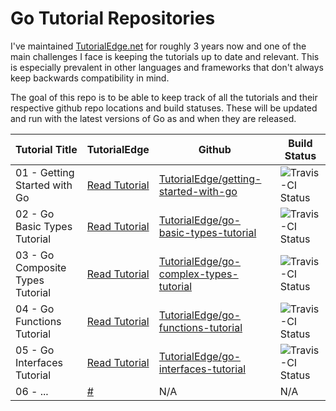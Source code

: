 Go Tutorial Repositories
==========================

I've maintained [TutorialEdge.net](https://tutorialedge.net) for roughly 3 years now and one of the main challenges I face is keeping the tutorials up to date and relevant. This is especially prevalent in other languages and frameworks that don't always keep backwards compatibility in mind.

The goal of this repo is to be able to keep track of all the tutorials and their respective github repo locations and build statuses. These will be updated and run with the latest versions of Go as and when they are released. 

| Tutorial Title  | TutorialEdge | Github | Build Status |
| ------------- | ------------- | ------------------ | ------------------ |
| 01 - Getting Started with Go  | [Read Tutorial](https://tutorialedge.net/golang/getting-started-with-go//)  | [TutorialEdge/getting-started-with-go](https://github.com/TutorialEdge/getting-started-with-go) | ![Travis-CI Status](https://travis-ci.org/TutorialEdge/getting-started-with-go.svg?branch=master) | 
| 02 - Go Basic Types Tutorial  | [Read Tutorial](https://tutorialedge.net/golang/go-basic-types-tutorial/)  | [TutorialEdge/go-basic-types-tutorial](https://github.com/TutorialEdge/go-basic-types-tutorial) | ![Travis-CI Status](https://travis-ci.org/TutorialEdge/go-basic-types-tutorial.svg?branch=master) | 
| 03 - Go Composite Types Tutorial  | [Read Tutorial](https://tutorialedge.net/golang/go-complex-types-tutorial/)  | [TutorialEdge/go-complex-types-tutorial](https://github.com/TutorialEdge/go-complex-types-tutorial) | ![Travis-CI Status](https://travis-ci.org/TutorialEdge/go-complex-types-tutorial.svg?branch=master) | 
| 04 - Go Functions Tutorial  | [Read Tutorial](https://tutorialedge.net/golang/go-functions-tutorial/)  | [TutorialEdge/go-functions-tutorial](https://github.com/TutorialEdge/go-functions-tutorial) | ![Travis-CI Status](https://travis-ci.org/TutorialEdge/go-functions-tutorial.svg?branch=master) | 
| 05 - Go Interfaces Tutorial  | [Read Tutorial](https://tutorialedge.net/golang/go-interfaces-tutorial/)  | [TutorialEdge/go-interfaces-tutorial](https://github.com/TutorialEdge/go-interfaces-tutorial) | ![Travis-CI Status](https://travis-ci.org/TutorialEdge/go-interfaces-tutorial.svg?branch=master) | 
| 06 - ...  | [#](#)  | N/A | N/A | 
